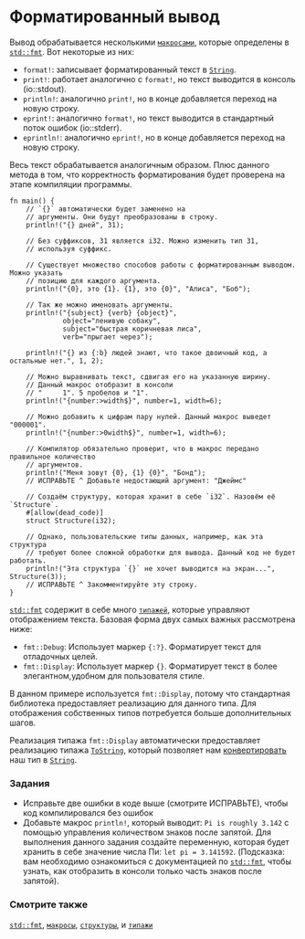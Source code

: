 # Форматированный вывод

Вывод обрабатывается несколькими [`макросами`](macros.html), которые определены в [`std::fmt`](https://doc.rust-lang.org/std/fmt/).
Вот некоторые из них:

- `format!`: записывает форматированный текст в [`String`](std/str.html).
- `print!`: работает аналогично с `format!`, но текст выводится в консоль (io::stdout).
- `println!`: аналогично `print!`, но в конце добавляется переход на новую строку.
- `eprint!`: аналогично `format!`, но текст выводится в стандартный поток ошибок (io::stderr).
- `eprintln!`: аналогично `eprint!`, но в конце добавляется переход на новую строку.

Весь текст обрабатывается аналогичным образом. Плюс данного метода в том, что корректность
форматирования будет проверена на этапе компиляции программы.

```rust,editable,ignore,mdbook-runnable
fn main() {
    // `{}` автоматически будет заменено на
    // аргументы. Они будут преобразованы в строку.
    println!("{} дней", 31);

    // Без суффиксов, 31 является i32. Можно изменить тип 31,
    // используя суффикс.

    // Существует множество способов работы с форматированным выводом. Можно указать
    // позицию для каждого аргумента.
    println!("{0}, это {1}. {1}, это {0}", "Алиса", "Боб");

    // Так же можно именовать аргументы.
    println!("{subject} {verb} {object}",
             object="ленивую собаку",
             subject="быстрая коричневая лиса",
             verb="прыгает через");

    println!("{} из {:b} людей знают, что такое двоичный код, а остальные нет.", 1, 2);

    // Можно выравнивать текст, сдвигая его на указанную ширину.
    // Данный макрос отобразит в консоли
    // "     1". 5 пробелов и "1".
    println!("{number:>width$}", number=1, width=6);

    // Можно добавить к цифрам пару нулей. Данный макрос выведет "000001".
    println!("{number:>0width$}", number=1, width=6);

    // Компилятор обязательно проверит, что в макрос передано правильное количество
    // аргументов.
    println!("Меня зовут {0}, {1} {0}", "Бонд");
    // ИСПРАВЬТЕ ^ Добавьте недостающий аргумент: "Джеймс"

    // Создаём структуру, которая хранит в себе `i32`. Назовём её `Structure`.
    #[allow(dead_code)]
    struct Structure(i32);

    // Однако, пользовательские типы данных, например, как эта структура
    // требуют более сложной обработки для вывода. Данный код не будет работать.
    println!("Эта структура `{}` не хочет выводится на экран...", Structure(3));
    // ИСПРАВЬТЕ ^ Закомментируйте эту строку.
}
```

[`std::fmt`](https://doc.rust-lang.org/std/fmt/) содержит в себе много [`типажей`](trait.html), которые управляют
отображением текста. Базовая форма двух самых важных рассмотрена ниже:

- `fmt::Debug`: Использует маркер `{:?}`. Форматирует текст для отладочных целей.
- `fmt::Display`: Использует маркер `{}`. Форматирует текст в более элегантном,удобном для пользователя стиле.

В данном примере используется `fmt::Display`, потому что стандартная библиотека предоставляет
реализацию для данного типа. Для отображения собственных типов потребуется
больше дополнительных шагов.

Реализация типажа `fmt::Display` автоматически 
предоставляет реализацию типажа
[`ToString`](https://doc.rust-lang.org/std/string/trait.ToString.html), 
который позволяет нам [конвертировать](../conversion/string.md) наш тип в 
[`String`](../std/str.md).

### Задания

- Исправьте две ошибки в коде выше (смотрите ИСПРАВЬТЕ), чтобы код компилировался без ошибок
- Добавьте макрос `println!`, который выводит: `Pi is roughly 3.142` с помощью управления количеством знаков после запятой. Для выполнения данного задания создайте переменную, которая будет хранить в себе значение числа Пи: `let pi = 3.141592`. (Подсказка: вам необходимо ознакомиться с документацией по [`std::fmt`](https://doc.rust-lang.org/std/fmt/), чтобы узнать, как отобразить в консоли только часть знаков после запятой).

### Смотрите также

[`std::fmt`](https://doc.rust-lang.org/std/fmt/), [`макросы`](../macros.md), [`структуры`](../custom_types/structs.md),
и [`типажи`](../trait.md)

